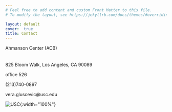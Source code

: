 ```yaml
---
# Feel free to add content and custom Front Matter to this file.
# To modify the layout, see https://jekyllrb.com/docs/themes/#overriding-theme-defaults

layout: default
cover:  true
title: Contact
---
```


<p style="margin-bottom: 35px">
Ahmanson Center (ACB)
<p>
825 Bloom Walk, Los Angeles, CA 90089  
<p>
office 526  
<p>

(213)740-0897  

<p>
vera.gluscevic@usc.edu  

</p>

![USC]({{veragluscevic.github.io}}/assets/img/USC.png){:width="100%"}


